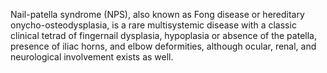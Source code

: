Nail-patella syndrome (NPS), also known as Fong disease or hereditary onycho-osteodysplasia, is a rare multisystemic disease with a classic clinical tetrad of fingernail dysplasia, hypoplasia or absence of the patella, presence of iliac horns, and elbow deformities, although ocular, renal, and neurological involvement exists as well.